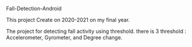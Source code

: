 Fall-Detection-Android

This project Create on 2020-2021 on my final year.

The project for detecting fall activity using threshold.
there is 3 threshold : Accelerometer, Gyrometer, and Degree change.